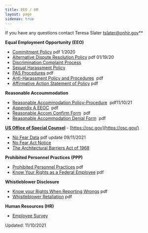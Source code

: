 ```yaml
---
title: EEO / HR
layout: page
sidenav: true
---
```


If you have any questions contact Teresa Slater [tslater@onhir.gov](mailto:tslater@onhir.gov?subject=EEO/HR%20question20from%20onhir.gov%20link)**

**Equal Employment Opportunity (EEO)**
*   [Commitment Policy]({{site.baseurl}}/assets/documents/eeo/EEO-Policy-Statement.pdf) pdf 1/2020
*   [Alternative Dispute Resolution Policy]({{site.baseurl}}/assets/documents/eeo/Alternative-Dispute-Resolution-Policy.pdf) pdf 01/19/20
*   [Discrimination Complaint Process](EEO-DISCRIMINATION-COMPLAINT-PROCESS.html)
*   [Sexual Harassment Policy](eeo-sexual-harassment-policy.htm)
*   [PAS Procedures]({{site.baseurl}}/assets/documents/eeo/PAS.pdf)  pdf
*   [Anti-Harassment Policy and Procedures]({{site.baseurl}}/assets/documents/eeo/Harassment.pdf)  pdf
*   [Affirmative Action Statement of Policy]({{site.baseurl}}/assets/documents/eeo/Affirmative-Action-Statement-of-Policy.pdf) pdf

**Reasonable Accoummodation**
*   [Reasonable Accommodation Policy-Procedure]({{site.baseurl}}/assets/documents/policy/Reasonable_Accommodation_Policy-Procedures.pdf)  pdf11/10/21
*   [Appendix A EEOC]({{site.baseurl}}/assets/documents/policy/Appendix_A_EEOC.pdf)  pdf
*   [Reasonable Accom Confirm Form]({{site.baseurl}}/assets/documents/eeo/Reasonable_Accom_Confirm_Form.pdf)  pdf
*   [Reasonable Accommodation Denial Form]({{site.baseurl}}/assets/documents/eeo/Reasonable_Accommodation_Denial_Form.pdf)  pdf

**[US Office of Special Counsel](https://osc.gov "US Office of Special Counsel")** - [https://osc.gov](https://osc.gov/)

*   [No Fear Data]({{site.baseurl}}/assets/documents/eeo/No-FEAR-DATA.pdf) pdf update 09/11/2021
*   [No Fear Act Notice](No-Fear-Act-Notice.html)
*   [The Architectural Barriers Act of 1968]({{site.baseurl}}/assets/documents/eeo/The%20Architectural%20Barriers%20Act%20of%201968.pdf)  

**Prohibited Personnel Practices (PPP)**

*   [Prohibited Personnel Practices]({{site.baseurl}}/assets/documents/eeo/Prohibited%20Personnel%20Practices.pdf) pdf
*   [Know Your Rights as a Federal Employee]({{site.baseurl}}/assets/documents/eeo/Know%20Your%20Rights%20as%20a%20Federal%20Employee.pdf) pdf

**Whistleblower Disclosure**

*   [Know your Rights When Reporting Wrongs]({{site.baseurl}}/assets/documents/eeo/Know%20your%20Rights%20When%20Reporting%20Wrongs.pdf) pdf
*   [Whistleblower Retaliation]({{site.baseurl}}/assets/documents/eeo/Whistleblower%20Retaliation.pdf) pdf

**Human Resources (HR)**
*   [Employee Survey](../employee-survey/index.html)

Updated: 11/10/2021
